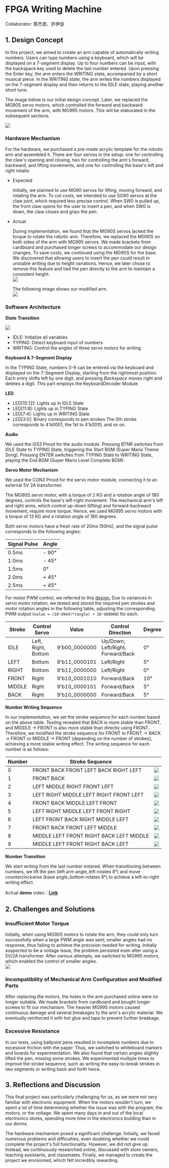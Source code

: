 # FPGA Writing Machine
Collaborator: 蔡杰恩、許伊辰

## 1. Design Concept

In this project, we aimed to create an arm capable of automatically writing numbers. Users can type numbers using a keyboard, which will be displayed on a 7-segment display. Up to four numbers can be input, with the backspace key used to delete the last number entered. Upon pressing the Enter key, the arm enters the WRITING state, accompanied by a short musical piece. In the WRITING state, the arm writes the numbers displayed on the 7-segment display and then returns to the IDLE state, playing another short tune.

The image below is our initial design concept. Later, we replaced the MG90S servo motors, which controlled the forward and backward movement of the arm, with MG995 motors. This will be elaborated in the subsequent sections.

![](src/001.jpeg)

### Hardware Mechanism

For the hardware, we purchased a pre-made acrylic template for the robotic arm and assembled it. There are four servos in the setup: one for controlling the claw's opening and closing, two for controlling the arm's forward, backward, and lifting movements, and one for controlling the base's left and right rotatio

- Expected

    Initially, we planned to use MG90 servos for lifting, moving forward, and rotating the arm. To cut costs, we intended to use SG90 servos at the claw joint, which required less precise control. When SW0 is pulled up, the front claw opens for the user to insert a pen, and when SW0 is down, the claw closes and grips the pen.
- Actual

    During implementation, we found that the MG90S servos lacked the torque to rotate the robotic arm. Therefore, we replaced the MG90S on both sides of the arm with MG995 servos. We made brackets from cardboard and purchased longer screws to accommodate our design changes. To save costs, we continued using the MG90S for the base. We discovered that allowing users to insert the pen could result in unstable writing due to height variations. Hence, we later chose to remove this feature and tied the pen directly to the arm to maintain a consistent height.  
          ![](src/002.jpeg)

    The following image shows our modified arm.  
        ![](src/003.jpeg)

### Software Architecture

**State Transition** 

![](src/004.png)

- IDLE: Initialize all variables
- TYPING: Detect keyboard input of numbers
- WRITING: Control the angles of three servo motors for writing

**Keyboard & 7-Segment Display** 

In the TYPING State, numbers 0-9 can be entered via the keyboard and displayed on the 7-Segment Display, starting from the rightmost position. Each entry shifts left by one digit, and pressing *Backspace* moves right and deletes a digit. This part employs the KeyboardDecoder Module.

**LED** 

- LED[15:12]: Lights up in IDLE State
- LED[11:8]: Lights up in TYPING State
- LED[7:4]: Lights up in WRITING State
- LED[3:0]:  Binary corresponds to pen strokes
    The 0th stroke corresponds to 4’b0001, the 1st to 4’b0010, and so on.

**Audio** 

We used the I2S2 Pmod for the audio module. Pressing BTNR switches from IDLE State to TYPING State, triggering the Start BGM (Super Mario Theme Song). Pressing ENTER switches from TYPING State to WRITING State, playing the End BGM (Super Mario Level Complete BGM). 

**Servo Motor Mechanism**

We used the CON3 Pmod for the servo motor module, connecting it to an external 5V 2A transformer.

The MG90S servo motor, with a torque of 2 KG and a rotation angle of 180 degrees, controls the base's left-right movement. The mechanical arm's left and right arms, which control up-down (lifting) and forward-backward movement, require more torque. Hence, we used MG995 servo motors with a torque of 13 KG and a rotation angle of 180 degrees.

Both servo motors have a fresh rate of 20ms (50Hz), and the signal pulse corresponds to the following angles:

|Signal Pulse | Angle |
| - | - |
|0\.5ms |- 90° |
|1\.0ms |- 45° |
|1\.5ms |0° |
|2\.0ms |+ 45° |
|2\.5ms |+ 45° |

For motor PWM control, we referred to this [design.](https://www.instructables.com/Controlling-Servos-on-FPGA/) Due to variances in servo motor rotation, we tested and stored the required pen strokes and motor rotation angles in the following table, adjusting the corresponding PWM output (`value = (10'd944)*(angle) + 16'd60000`) for each.



|Stroke |Control Servo |Value |Control Direction |Degree |
| - | - | - | - | - |
|IDLE |Left, Right, Bottom |9'b00\_0000000 |Up/Down, Left/Right, Forward/Back |0° |
|LEFT |Bottom |9'b11\_0000101 |Left/Right |5° |
|RIGHT |Bottom |9'b11\_0000000 |Left/Right |0° |
|FRONT |Right |9'b10\_0001010 |Forward/Back |10° |
|MIDDLE |Right |9'b10\_0000101 |Forward/Back |5° |
|BACK |Right |9'b10\_0000000 |Forward/Back |5° |

**Number Writing Sequence**

In our implementation, we set the stroke sequence for each number based on the above table. Testing revealed that BACK is more stable than FRONT, and MIDDLE → FRONT is also more stable than directly using FRONT. Therefore, we modified the stroke sequence for FRONT to FRONT → BACK → FRONT or MIDDLE → FRONT (depending on the number of strokes), achieving a more stable writing effect. The writing sequence for each number is as follows:

|Number |Stroke Sequence ||
| - | - | :- |
|0 |FRONT BACK FRONT LEFT BACK RIGHT LEFT  |![](src/005.png)|
|1 |	FRONT BACK  |![](src/006.png)|
|2 |LEFT MIDDLE RIGHT FRONT LEFT   |![](src/007.png)|
|3 |LEFT RIGHT MIDDLE LEFT RIGHT FRONT LEFT  |![](src/008.png)|
|4 |FRONT BACK MIDDLE LEFT FRONT |![](src/009.png)|
|5 |LEFT RIGHT MIDDLE LEFT FRONT RIGHT |![](src/010.png)|
|6 |LEFT FRONT BACK RIGHT MIDDLE LEFT |![](src/011.png)|
|7 |FRONT BACK FRONT LEFT MIDDLE |![](src/012.png)|
|8 |MIDDLE LEFT FRONT RIGHT BACK LEFT MIDDLE |![](src/013.png)|
|9 |MIDDLE LEFT FRONT RIGHT BACK LEFT|![](src/014.png)|

**Number Transition**

We start writing from the last number entered. When transitioning between numbers, we lift the pen (left arm angle_left rotates 8°) and move counterclockwise (base angle_bottom rotates 8°) to achieve a left-to-right writing effect.

Actual **demo** video：[**Link** ](https://drive.google.com/file/d/1KWQJy-cMV1YNXyIrAlhaxCEwerAAuEhq/view?usp=sharing)

## 2. Challenges and Solutions

### Insufficient Motor Torque

Initially, when using MG90S motors to rotate the arm, they could only turn successfully when a large PWM angle was sent; smaller angles had no response, thus failing to achieve the precision needed for writing. Initially suspected to be a voltage issue, the problem persisted even after using a 5V/2A transformer. After various attempts, we switched to MG995 motors, which enabled the control of smaller angles.  
![](src/016.jpeg)

### Incompatibility of Mechanical Arm Configuration and Modified Parts

After replacing the motors, the holes in the arm purchased online were no longer suitable. We made brackets from cardboard and bought longer screws to fit our mechanism. The heavier MG995 motors caused continuous damage and several breakages to the arm's acrylic material. We eventually reinforced it with hot glue and tape to prevent further breakage.

### Excessive Resistance

In our tests, using ballpoint pens resulted in incomplete numbers due to excessive friction with the paper. Thus, we switched to whiteboard markers and boards for experimentation. We also found that certain angles slightly lifted the pen, missing some strokes. We experimented multiple times to improve the stroke sequence, such as writing the easy-to-break strokes in two segments or writing back and forth twice.

## 3. Reflections and Discussion

This final project was particularly challenging for us, as we were not very familiar with electronic equipment. When the motors wouldn't turn, we spent a lot of time determining whether the issue was with the program, the motors, or the voltage. We spent many days in and out of the local electronics stores, spending more time in the electronics building than in our dorms.

The hardware mechanism posed a significant challenge. Initially, we faced numerous problems and difficulties, even doubting whether we could complete the project's full functionality. However, we did not give up. Instead, we continuously researched online, discussed with store owners, teaching assistants, and classmates. Finally, we managed to create the project we envisioned, which felt incredibly rewarding.